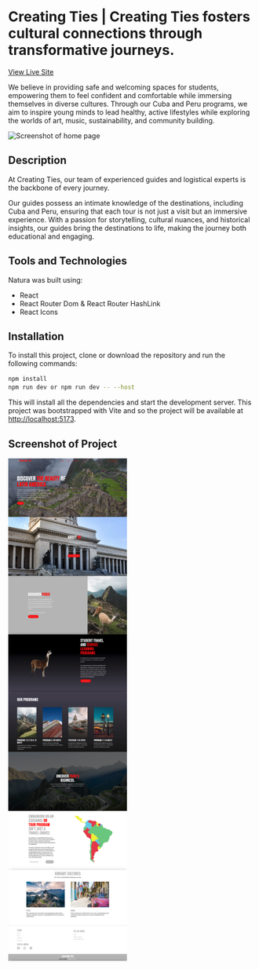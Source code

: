 # Creating Ties | Creating Ties fosters cultural connections through transformative journeys.

[View Live Site](https://creatingties.com)

We believe in providing safe and welcoming spaces for students, empowering them to feel confident and comfortable while immersing themselves in diverse cultures. Through our Cuba and Peru programs, we aim to inspire young minds to lead healthy, active lifestyles while exploring the worlds of art, music, sustainability, and community building.

![Screenshot of home page](/src/assets/screenshot.jpeg)

## Description

At Creating Ties, our team of experienced guides and logistical experts is the backbone of every journey.

Our guides possess an intimate knowledge of the destinations, including Cuba and Peru, ensuring that each tour is not just a visit but an immersive experience. With a passion for storytelling, cultural nuances, and historical insights, our guides bring the destinations to life, making the journey both educational and engaging.

## Tools and Technologies

Natura was built using:

- React
- React Router Dom & React Router HashLink
- React Icons

## Installation

To install this project, clone or download the repository and run the following commands:

```bash
npm install
npm run dev or npm run dev -- --host
```

This will install all the dependencies and start the development server. This project was bootstrapped with Vite and so the project will be available at [http://localhost:5173](http://localhost:5173).

<!-- ## License

[MIT](https://choosealicense.com/licenses/mit/) -->

## Screenshot of Project

![Screenshot of the entire page](/src/assets/fullsizescreenshot.jpeg)
